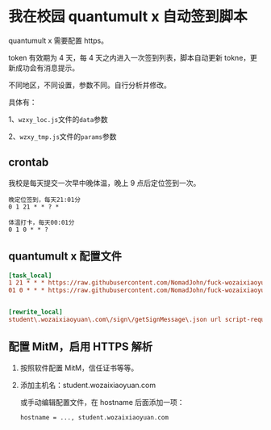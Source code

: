 # 我在校园 quantumult x 自动签到脚本

quantumult x 需要配置 https。

token 有效期为 4 天，每 4 天之内进入一次签到列表，脚本自动更新 tokne，更新成功会有消息提示。

不同地区，不同设置，参数不同。自行分析并修改。

具体有：

1、`wzxy_loc.js`文件的`data`参数

2、`wzxy_tmp.js`文件的`params`参数

## crontab

我校是每天提交一次早中晚体温，晚上 9 点后定位签到一次。

```crontab
晚定位签到，每天21:01分
0 1 21 * * ? *

体温打卡，每天00:01分
0 1 0 * * ?
```

## quantumult x 配置文件

```ini
[task_local]
1 21 * * * https://raw.githubusercontent.com/NomadJohn/fuck-wozaixiaoyuan/main/wzxy_loc.js, tag=定位签到, enabled=true
01 0 * * * https://raw.githubusercontent.com/NomadJohn/fuck-wozaixiaoyuan/main/wzxy_tmp.js, tag=体温提交, enabled=true


[rewrite_local]
student\.wozaixiaoyuan\.com\/sign\/getSignMessage\.json url script-request-header https://raw.githubusercontent.com/NomadJohn/fuck-wozaixiaoyuan/main/wzxy_token.js
```

## 配置 MitM，启用 HTTPS 解析

1. 按照软件配置 MitM，信任证书等等。

2. 添加主机名：student.wozaixiaoyuan.com

   或手动编辑配置文件，在 hostname 后面添加一项：

   ```
   hostname = ..., student.wozaixiaoyuan.com
   ```
